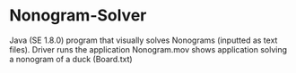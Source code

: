 # Nonogram-Solver
Java (SE 1.8.0) program that visually solves Nonograms (inputted as text files).
Driver runs the application
Nonogram.mov shows application solving a nonogram of a duck (Board.txt)
